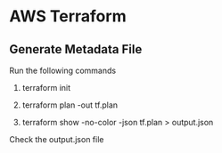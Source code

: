 # AWS Terraform

## Generate Metadata File

Run the following commands

1. terraform init

1. terraform plan -out tf.plan

1. terraform show -no-color -json tf.plan > output.json

Check the output.json file